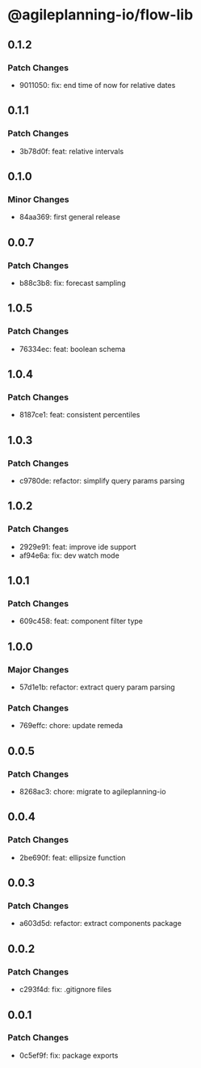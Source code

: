 # @agileplanning-io/flow-lib

## 0.1.2

### Patch Changes

- 9011050: fix: end time of now for relative dates

## 0.1.1

### Patch Changes

- 3b78d0f: feat: relative intervals

## 0.1.0

### Minor Changes

- 84aa369: first general release

## 0.0.7

### Patch Changes

- b88c3b8: fix: forecast sampling

## 1.0.5

### Patch Changes

- 76334ec: feat: boolean schema

## 1.0.4

### Patch Changes

- 8187ce1: feat: consistent percentiles

## 1.0.3

### Patch Changes

- c9780de: refactor: simplify query params parsing

## 1.0.2

### Patch Changes

- 2929e91: feat: improve ide support
- af94e6a: fix: dev watch mode

## 1.0.1

### Patch Changes

- 609c458: feat: component filter type

## 1.0.0

### Major Changes

- 57d1e1b: refactor: extract query param parsing

### Patch Changes

- 769effc: chore: update remeda

## 0.0.5

### Patch Changes

- 8268ac3: chore: migrate to agileplanning-io

## 0.0.4

### Patch Changes

- 2be690f: feat: ellipsize function

## 0.0.3

### Patch Changes

- a603d5d: refactor: extract components package

## 0.0.2

### Patch Changes

- c293f4d: fix: .gitignore files

## 0.0.1

### Patch Changes

- 0c5ef9f: fix: package exports
